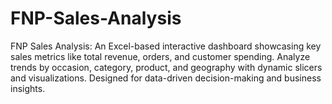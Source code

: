# FNP-Sales-Analysis
FNP Sales Analysis: An Excel-based interactive dashboard showcasing key sales metrics like total revenue, orders, and customer spending. Analyze trends by occasion, category, product, and geography with dynamic slicers and visualizations. Designed for data-driven decision-making and business insights.

